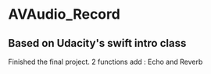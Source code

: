 # AVAudio_Record
## Based on Udacity's swift intro class
Finished the final project.
2 functions add : Echo and Reverb

